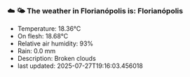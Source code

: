 ### ☁️ 🌤️  The weather in Florianópolis is: Florianópolis

- Temperature: 18.36°C
- On flesh: 18.68°C
- Relative air humidity: 93%
- Rain: 0.0 mm
- Description: Broken clouds
- last updated: 2025-07-27T19:16:03.456018
